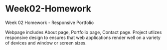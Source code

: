 # Week02-Homework
Week 02 Homework - Responsive Portfolio

Webpage includes About page, Portfolio page, Contact page. Project utlizes responsive design to ensures that web applications render well on a variety of devices and window or screen sizes. 





